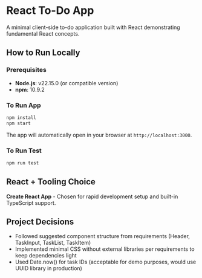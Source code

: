 # React To-Do App

A minimal client-side to-do application built with React demonstrating fundamental React concepts.

## How to Run Locally

### Prerequisites

- **Node.js**: v22.15.0 (or compatible version)
- **npm**: 10.9.2

### To Run App

```bash
npm install
npm start
```

The app will automatically open in your browser at `http://localhost:3000`.

### To Run Test

```bash
npm run test
```

## React + Tooling Choice

**Create React App** - Chosen for rapid development setup and built-in TypeScript support.

## Project Decisions

- Followed suggested component structure from requirements (Header, TaskInput, TaskList, TaskItem)
- Implemented minimal CSS without external libraries per requirements to keep dependencies light
- Used Date.now() for task IDs (acceptable for demo purposes, would use UUID library in production)
